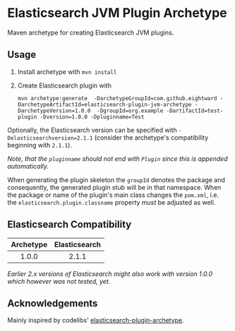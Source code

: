 
Elasticsearch JVM Plugin Archetype
==================================

Maven archetype for creating Elasticsearch JVM plugins.


Usage
-----

1.	Install archetype with `mvn install`
2.	Create Elasticsearch plugin with

	```
	mvn archetype:generate  -DarchetypeGroupId=com.github.eightward -DarchetypeArtifactId=elasticsearch-plugin-jvm-archetype -DarchetypeVersion=1.0.0  -DgroupId=org.example -DartifactId=test-plugin -Dversion=1.0.0 -Dpluginname=Test
	```

Optionally, the Elasticsearch version can be specified with
`-Delasticsearchversion=2.1.1` (consider the archetype's compatibility
beginning with `2.1.1`).

*Note, that the `pluginname` should not end with `Plugin` since this is
appended automatically.*

When generating the plugin skeleton the `groupId` denotes the package and
consequently, the generated plugin stub will be in that namespace. When the
package or name of the plugin's main class changes the `pom.xml`, i.e. the
`elasticsearch.plugin.classname` property *must* be adjusted as well.


Elasticsearch Compatibility
---------------------------

| Archetype | Elasticsearch |
|:---------:|:-------------:|
| 1.0.0     | 2.1.1         |

*Earlier 2.x versions of Elasticsearch might also work with version 1.0.0
which however was not tested, yet.*


Acknowledgements
----------------

Mainly inspired by codelibs' [elasticsearch-plugin-archetype](https://github.com/codelibs/elasticsearch-plugin-archetype).

